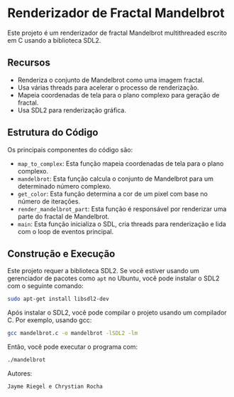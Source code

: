 # Renderizador de Fractal Mandelbrot

Este projeto é um renderizador de fractal Mandelbrot multithreaded escrito em C usando a biblioteca SDL2.

## Recursos

- Renderiza o conjunto de Mandelbrot como uma imagem fractal.
- Usa várias threads para acelerar o processo de renderização.
- Mapeia coordenadas de tela para o plano complexo para geração de fractal.
- Usa SDL2 para renderização gráfica.

## Estrutura do Código

Os principais componentes do código são:

- `map_to_complex`: Esta função mapeia coordenadas de tela para o plano complexo.
- `mandelbrot`: Esta função calcula o conjunto de Mandelbrot para um determinado número complexo.
- `get_color`: Esta função determina a cor de um pixel com base no número de iterações.
- `render_mandelbrot_part`: Esta função é responsável por renderizar uma parte do fractal de Mandelbrot.
- `main`: Esta função inicializa o SDL, cria threads para renderização e lida com o loop de eventos principal.

## Construção e Execução

Este projeto requer a biblioteca SDL2. Se você estiver usando um gerenciador de pacotes como `apt` no Ubuntu, você pode instalar o SDL2 com o seguinte comando:

```bash
sudo apt-get install libsdl2-dev
```

Após instalar o SDL2, você pode compilar o projeto usando um compilador C. Por exemplo, usando gcc:

```bash
gcc mandelbrot.c -o mandelbrot -lSDL2 -lm
```

Então, você pode executar o programa com:

```bash
./mandelbrot
```

Autores:
```
Jayme Riegel e Chrystian Rocha
```
